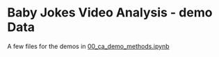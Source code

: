 <!-- trunk-ignore-all(prettier) -->
# Baby Jokes Video Analysis - demo Data

A few files for the demos in [00_ca_demo_methods.ipynb](../../code/00_ca_demo_methods.ipynb)